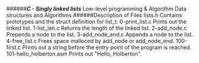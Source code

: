 ######***C - Singly linked lists***
Low-level programming & Algorithm Data structures and Algorithms
######Description of Files
lists.h Contains prototypes and the struct definition for list_t.
0-print_list.c Prints out the linked list.
1-list_len.c Returns the length of the linked list.
2-add_node.c Prepends a node to the list.
3-add_node_end.c Appends a node to the list.
4-free_list.c Frees space malloced by add_node or add_node_end.
100-first.c Prints out a string before the entry point of the program is reached.
101-hello_holberton.asm Prints out "Hello, Holberton".
